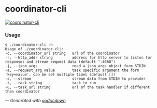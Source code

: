 # coordinator-cli

[![coordinator-cli](https://godoc.org/github.com/cerana/cerana/cmd/coordinator-cli?status.svg)](https://godoc.org/github.com/cerana/cerana/cmd/coordinator-cli)

### Usage

    $ ./coordinator-cli -h
    Usage of ./coordinator-cli:
    -c, --coordinator_url string   url of the coordinator
    -r, --http_addr string         address for http server to listen for responses and stream request data (default ":4080")
    -j, --json_args                read a json args object form STDIN
    -a, --request_arg value        task specific argument the form 'key=value'. can be set multiple times (default [])
    -s, --stream                   stream data from STDIN to provider
    -t, --task string              task to run
    -u, --task_url string          url of the task handler if different than coordinator


--
*Generated with [godocdown](https://github.com/robertkrimen/godocdown)*
